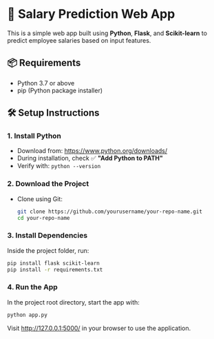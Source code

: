 # 💼 Salary Prediction Web App

This is a simple web app built using **Python**, **Flask**, and **Scikit-learn** to predict employee salaries based on input features.

## 📦 Requirements

- Python 3.7 or above
- pip (Python package installer)

## 🛠️ Setup Instructions

### 1. Install Python
- Download from: https://www.python.org/downloads/
- During installation, check ✅ **"Add Python to PATH"**
- Verify with: `python --version`

### 2. Download the Project
- Clone using Git:
  ```bash
  git clone https://github.com/yourusername/your-repo-name.git
  cd your-repo-name
  
### 3. Install Dependencies
Inside the project folder, run:
```bash
pip install flask scikit-learn
pip install -r requirements.txt
```

### 4. Run the App
In the project root directory, start the app with:

```bash
python app.py
```
Visit http://127.0.0.1:5000/ in your browser to use the application.


